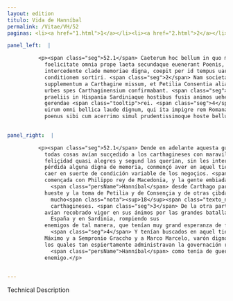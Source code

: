 ```yaml
---
layout: edition
titulo: Vida de Hanníbal
permalink: /Vitae/VH/52
paginas: <li><a href="1.html">1</a></li><li><a href="2.html">2</a></li><li><a href="3.html">3</a></li><li><a href="4.html">4</a></li><li><a href="5.html">5</a></li><li><a href="6.html">6</a></li><li><a href="7.html">7</a></li><li><a href="8.html">8</a></li><li><a href="9.html">9</a></li><li><a href="10.html">10</a></li><li><a href="11.html">11</a></li><li><a href="12.html">12</a></li><li><a href="13.html">13</a></li><li><a href="14.html">14</a></li><li><a href="15.html">15</a></li><li><a href="16.html">16</a></li><li><a href="17.html">17</a></li><li><a href="18.html">18</a></li><li><a href="19.html">19</a></li><li><a href="20.html">20</a></li><li><a href="21.html">21</a></li><li><a href="22.html">22</a></li><li><a href="23.html">23</a></li><li><a href="24.html">24</a></li><li><a href="25.html">25</a></li><li><a href="26.html">26</a></li><li><a href="27.html">27</a></li><li><a href="28.html">28</a></li><li><a href="29.html">29</a></li><li><a href="30.html">30</a></li><li><a href="31.html">31</a></li><li><a href="32.html">32</a></li><li><a href="33.html">33</a></li><li><a href="34.html">34</a></li><li><a href="35.html">35</a></li><li><a href="36.html">36</a></li><li><a href="37.html">37</a></li><li><a href="38.html">38</a></li><li><a href="39.html">39</a></li><li><a href="40.html">40</a></li><li><a href="41.html">41</a></li><li><a href="42.html">42</a></li><li><a href="43.html">43</a></li><li><a href="44.html">44</a></li><li><a href="45.html">45</a></li><li><a href="46.html">46</a></li><li><a href="47.html">47</a></li><li><a href="48.html">48</a></li><li><a href="49.html">49</a></li><li><a href="50.html">50</a></li><li><a href="51.html">51</a></li><li><a href="52.html">52</a></li><li><a href="53.html">53</a></li><li><a href="54.html">54</a></li><li><a href="55.html">55</a></li><li><a href="56.html">56</a></li><li><a href="57.html">57</a></li><li><a href="58.html">58</a></li><li><a href="59.html">59</a></li><li><a href="60.html">60</a></li><li><a href="61.html">61</a></li><li><a href="62.html">62</a></li><li><a href="63.html">63</a></li><li><a href="64.html">64</a></li><li><a href="65.html">65</a></li><li><a href="66.html">66</a></li><li><a href="67.html">67</a></li><li><a href="68.html">68</a></li><li><a href="69.html">69</a></li><li><a href="70.html">70</a></li><li><a href="71.html">71</a></li><li><a href="72.html">72</a></li><li><a href="73.html">73</a></li><li><a href="74.html">74</a></li><li><a href="75.html">75</a></li><li><a href="76.html">76</a></li><li><a href="77.html">77</a></li><li><a href="78.html">78</a></li><li><a href="79.html">79</a></li><li><a href="80.html">80</a></li><li><a href="81.html">81</a></li><li><a href="82.html">82</a></li><li><a href="83.html">83</a></li><li><a href="84.html">84</a></li><li><a href="85.html">85</a></li><li><a href="86.html">86</a></li><li><a href="87.html">87</a></li><li><a href="88.html">88</a></li><li><a href="89.html">89</a></li><li><a href="90.html">90</a></li><li><a href="91.html">91</a></li><li><a href="92.html">92</a></li><li><a href="93.html">93</a></li><li><a href="94.html">94</a></li><li><a href="95.html">95</a></li><li><a href="96.html">96</a></li>

panel_left:  |

          <p><span class="seg">52.1</span> Caeterum hoc bellum in quo mira
            foelicitate omnia prope laeta secundaque euenerant Poenis, nulla tot uictoriis
            intercedente clade memoriae digna, coepit per id tempus uarios euentus uariamque rerum
            conditionem sortiri. <span class="seg">2</span> Nam societas inita cum Philippo Macedonum rege et
            supplementum a Carthagine missum, et Petilia Consentia aliaeque in Brutiis expugnatae
            urbes spes Carthaginensium confirmabant. <span class="seg">3</span> Ex altera parte Romani maximis
            praeliis in Hispania Sardiniaque hostibus fusis animos uehementer erexerant ad spem bene
            gerendae <span class="tooltip">rei. <span class="seg">4</span> Praestantissimos<span class="tooltiptext">rei prȩstantissimosque <span class="siglas">M P S U</span> rei: prȩstantissimosque <span class="siglas">W</span> rei prestantissimos <span class="siglas">E r s</span> </span></span> eo tempore quaesiuerant duces Fabium Maximum Sempronium Gracchum et M. Marcellum
            uirum omni bellica laude dignum, qui ita impigre rem Romanam administrabant, ut sentiret
            poenus sibi cum acerrimo simul prudentissimoque hoste bellum esse gerendum.</p>
        

panel_right:  |

          <p><span class="seg">52.1</span> Dende en adelante aquesta guerra en que
            todas cosas avían sucçedido a los carthagineses con maravillosa
            feliçidad quasi alegres y segund las querían, sin les intervenir entre tantas victorias
            pérdida alguna digna de memoria, conmençó aver en aquel tiempo diversos acaescimientos y
            caer en suerte de condición variable de los negoçios. <span class="seg">2</span> Ca la compañía
            començada con Philippo rey de Macedonia, y la gente embiada a
              <span class="persName">Hanníbal</span> desde Carthago para supplir su
            hueste y la toma de Petilia y de Consençia y de otras çibdades en Abruço, avían
              mucho<span class="nota"><sup>18</sup><span class="texto_nota">mucho: adverbio añadido por P.</span></span> confirmado el ánimo de los
              carthagineses. <span class="seg">3</span> De la otra parte, los romanos
            avían recobrado vigor en sus ánimos por las grandes batallas a ellos prósperas en
              España y en Sardinia, rompiendo sus
            enemigos de tal manera, que tenían muy grand esperanza de fazer bien su negocio.
              <span class="seg">4</span> Y tenían buscados en aquel tiempo muy ventajados capitanes, a Fabio
            Máximo y a Sempronio Graccho y a Marco Marcelo, varón digno de todo loor en la guerra,
            los quales tan espiertamente administravan la governación romana, que ya sentía
              <span class="persName">Hanníbal</span> como tenía de guerrear con <a href="../public/images/1491/174v.png" target="new"><img class="facs" src="https://alfonsodepalencia.github.io/Vitae/public/images/facs_icon.jpg"/></a>[174v,b] muy áspero y muy prudente
            enemigo.</p>
        

---
```


Technical Description 
